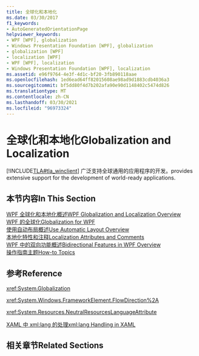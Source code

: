 ```yaml
---
title: 全球化和本地化
ms.date: 03/30/2017
f1_keywords:
- AutoGeneratedOrientationPage
helpviewer_keywords:
- WPF [WPF], globalization
- Windows Presentation Foundation [WPF], globalization
- globalization [WPF]
- localization [WPF]
- WPF [WPF], localization
- Windows Presentation Foundation [WPF], localization
ms.assetid: e96f9764-4e3f-4d1c-bf20-3fb890118aae
ms.openlocfilehash: 1ed6ead64ff82015608ae98ad9d1883cdb4036a3
ms.sourcegitcommit: bf5dd80f4d7b202afa90e90d1148402c5474d826
ms.translationtype: MT
ms.contentlocale: zh-CN
ms.lasthandoff: 03/30/2021
ms.locfileid: "96973324"
---
```

# <a name="globalization-and-localization"></a><span data-ttu-id="55212-102">全球化和本地化</span><span class="sxs-lookup"><span data-stu-id="55212-102">Globalization and Localization</span></span>
[!INCLUDE[TLA#tla_winclient](../../../includes/tlasharptla-winclient-md.md)] <span data-ttu-id="55212-103">广泛支持全球通用的应用程序的开发。</span><span class="sxs-lookup"><span data-stu-id="55212-103">provides extensive support for the development of world-ready applications.</span></span>  
  
## <a name="in-this-section"></a><span data-ttu-id="55212-104">本节内容</span><span class="sxs-lookup"><span data-stu-id="55212-104">In This Section</span></span>  
 [<span data-ttu-id="55212-105">WPF 全球化和本地化概述</span><span class="sxs-lookup"><span data-stu-id="55212-105">WPF Globalization and Localization Overview</span></span>](wpf-globalization-and-localization-overview.md)  
 [<span data-ttu-id="55212-106">WPF 的全球化</span><span class="sxs-lookup"><span data-stu-id="55212-106">Globalization for WPF</span></span>](globalization-for-wpf.md)  
 [<span data-ttu-id="55212-107">使用自动布局概述</span><span class="sxs-lookup"><span data-stu-id="55212-107">Use Automatic Layout Overview</span></span>](use-automatic-layout-overview.md)  
 [<span data-ttu-id="55212-108">本地化特性和注释</span><span class="sxs-lookup"><span data-stu-id="55212-108">Localization Attributes and Comments</span></span>](localization-attributes-and-comments.md)  
 [<span data-ttu-id="55212-109">WPF 中的双向功能概述</span><span class="sxs-lookup"><span data-stu-id="55212-109">Bidirectional Features in WPF Overview</span></span>](bidirectional-features-in-wpf-overview.md)  
 [<span data-ttu-id="55212-110">操作指南主题</span><span class="sxs-lookup"><span data-stu-id="55212-110">How-to Topics</span></span>](how-to-localize-an-application.md)  
  
## <a name="reference"></a><span data-ttu-id="55212-111">参考</span><span class="sxs-lookup"><span data-stu-id="55212-111">Reference</span></span>  
 <xref:System.Globalization>  
  
 <xref:System.Windows.FrameworkElement.FlowDirection%2A>  
  
 <xref:System.Resources.NeutralResourcesLanguageAttribute>  
  
 [<span data-ttu-id="55212-112">XAML 中 xml:lang 的处理</span><span class="sxs-lookup"><span data-stu-id="55212-112">xml:lang Handling in XAML</span></span>](/dotnet/desktop-wpf/xaml-services/xml-language-handling)  
  
## <a name="related-sections"></a><span data-ttu-id="55212-113">相关章节</span><span class="sxs-lookup"><span data-stu-id="55212-113">Related Sections</span></span>
